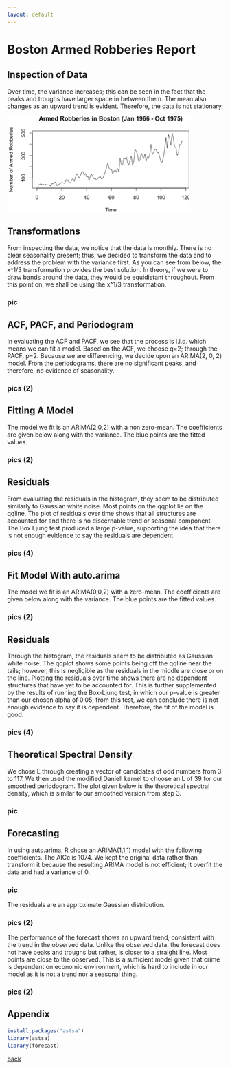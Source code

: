 ```yaml
---
layout: default
---
```


# Boston Armed Robberies Report

## Inspection of Data

Over time, the variance increases; this can be seen in the fact that the peaks and troughs have
larger space in between them. The mean also changes as an upward trend is evident. Therefore,
the data is not stationary.

![Branching](/assets/img/BARP_1.png)

## Transformations

From inspecting the data, we notice that the data is monthly. There is no clear seasonality
present; thus, we decided to transform the data and to address the problem with the variance first.
As you can see from below, the x^1/3 transformation provides the best solution. In theory, if we
were to draw bands around the data, they would be equidistant throughout. From this point on,
we shall be using the x^1/3 transformation.

### pic

## ACF, PACF, and Periodogram

In evaluating the ACF and PACF, we see that the process is i.i.d. which means we can fit a
model. Based on the ACF, we choose q=2; through the PACF, p=2. Because we are differencing,
we decide upon an ARIMA(2, 0, 2) model. From the periodograms, there are no significant
peaks, and therefore, no evidence of seasonality.

### pics (2)

## Fitting A Model

The model we fit is an ARIMA(2,0,2) with a non zero-mean. The coefficients are given below
along with the variance. The blue points are the fitted values.

### pics (2)

## Residuals

From evaluating the residuals in the histogram, they seem to be distributed similarly to Gaussian
white noise. Most points on the qqplot lie on the qqline. The plot of residuals over time shows
that all structures are accounted for and there is no discernable trend or seasonal component. The
Box Ljung test produced a large p-value, supporting the idea that there is not enough evidence to
say the residuals are dependent.

### pics (4)

## Fit Model With auto.arima

The model we fit is an ARIMA(0,0,2) with a zero-mean. The coefficients are given below along
with the variance. The blue points are the fitted values.

### pics (2)

## Residuals

Through the histogram, the residuals seem to be distributed as Gaussian white noise. The qqplot
shows some points being off the qqline near the tails; however, this is negligible as the residuals
in the middle are close or on the line. Plotting the residuals over time shows there are no
dependent structures that have yet to be accounted for. This is further supplemented by the
results of running the Box-Ljung test, in which our p-value is greater than our chosen alpha of
0.05; from this test, we can conclude there is not enough evidence to say it is dependent.
Therefore, the fit of the model is good.

### pics (4)

## Theoretical Spectral Density

We chose L through creating a vector of candidates of odd numbers from 3 to 117. We then used
the modified Daniell kernel to choose an L of 39 for our smoothed periodogram. The plot given
below is the theoretical spectral density, which is similar to our smoothed version from step 3.

### pic

## Forecasting

In using auto.arima, R chose an ARIMA(1,1,1) model with the following coefficients. The AICc
is 1074. We kept the original data rather than transform it because the resulting ARIMA model is
not efficient; it overfit the data and had a variance of 0.

### pic

The residuals are an approximate Gaussian distribution.

### pics (2)

The performance of the forecast shows an upward trend, consistent with the trend in the observed
data. Unlike the observed data, the forecast does not have peaks and troughs but rather, is closer
to a straight line. Most points are close to the observed. This is a sufficient model given that
crime is dependent on economic environment, which is hard to include in our model as it is not a
trend nor a seasonal thing.

### pics (2)

## Appendix

```r
install.packages("astsa")
library(astsa)
library(forecast)
```

[back](./)

